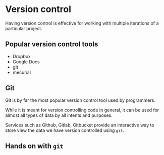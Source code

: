 # Version control

Having version control is effective for working with multiple iterations of a particular project.

## Popular version control tools

- Dropbox
- Google Docs
- git
- mecurial

## Git

Git is by far the most popular version control tool used by programmers.

While it is meant for version controlling code in general, it can be used for almost all types of data by all intents and purposes.

Services such as Github, Gitlab, Gitbucket provide an interactive way to store view the data we have version controlled using `git`.

## Hands on with `git`
